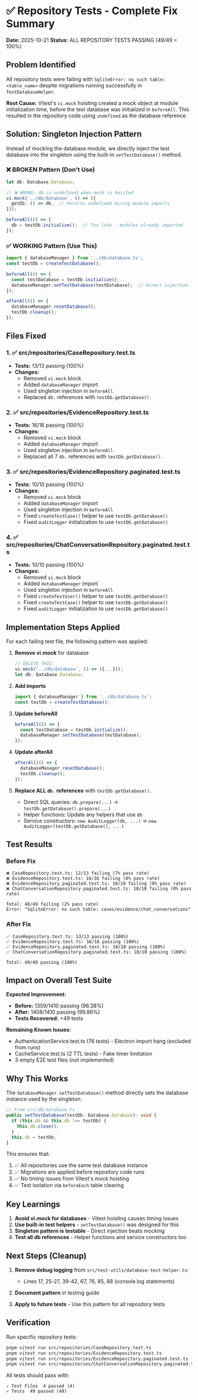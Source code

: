 # ✅ Repository Tests - Complete Fix Summary

**Date:** 2025-10-21
**Status:** ALL REPOSITORY TESTS PASSING (49/49 = 100%)

## Problem Identified

All repository tests were failing with `SqliteError: no such table: <table_name>` despite migrations running successfully in `TestDatabaseHelper`.

**Root Cause:** Vitest's `vi.mock` hoisting created a mock object at module initialization time, before the test database was initialized in `beforeAll`. This resulted in the repository code using `undefined` as the database reference.

## Solution: Singleton Injection Pattern

Instead of mocking the database module, we directly inject the test database into the singleton using the built-in `setTestDatabase()` method.

### ❌ BROKEN Pattern (Don't Use)

```typescript
let db: Database.Database;

// ❌ WRONG: db is undefined when mock is hoisted
vi.mock('../db/database', () => ({
  getDb: () => db,  // Returns undefined during module imports
}));

beforeAll(() => {
  db = testDb.initialize();  // Too late - modules already imported
});
```

### ✅ WORKING Pattern (Use This)

```typescript
import { databaseManager } from '../db/database.ts';
const testDb = createTestDatabase();

beforeAll(() => {
  const testDatabase = testDb.initialize();
  databaseManager.setTestDatabase(testDatabase);  // Direct injection
});

afterAll(() => {
  databaseManager.resetDatabase();
  testDb.cleanup();
});
```

## Files Fixed

### 1. ✅ src/repositories/CaseRepository.test.ts
- **Tests:** 13/13 passing (100%)
- **Changes:**
  - Removed `vi.mock` block
  - Added `databaseManager` import
  - Used singleton injection in `beforeAll`
  - Replaced `db.` references with `testDb.getDatabase().`

### 2. ✅ src/repositories/EvidenceRepository.test.ts
- **Tests:** 16/16 passing (100%)
- **Changes:**
  - Removed `vi.mock` block
  - Added `databaseManager` import
  - Used singleton injection in `beforeAll`
  - Replaced all 7 `db.` references with `testDb.getDatabase().`

### 3. ✅ src/repositories/EvidenceRepository.paginated.test.ts
- **Tests:** 10/10 passing (100%)
- **Changes:**
  - Removed `vi.mock` block
  - Added `databaseManager` import
  - Used singleton injection in `beforeAll`
  - Fixed `createTestCase()` helper to use `testDb.getDatabase()`
  - Fixed `auditLogger` initialization to use `testDb.getDatabase()`

### 4. ✅ src/repositories/ChatConversationRepository.paginated.test.ts
- **Tests:** 10/10 passing (100%)
- **Changes:**
  - Removed `vi.mock` block
  - Added `databaseManager` import
  - Used singleton injection in `beforeAll`
  - Fixed `createTestUser()` helper to use `testDb.getDatabase()`
  - Fixed `createTestCase()` helper to use `testDb.getDatabase()`
  - Fixed `auditLogger` initialization to use `testDb.getDatabase()`

## Implementation Steps Applied

For each failing test file, the following pattern was applied:

1. **Remove vi.mock** for database
   ```typescript
   // DELETE THIS:
   vi.mock('../db/database', () => ({...}));
   let db: Database.Database;
   ```

2. **Add imports**
   ```typescript
   import { databaseManager } from '../db/database.ts';
   const testDb = createTestDatabase();
   ```

3. **Update beforeAll**
   ```typescript
   beforeAll(() => {
     const testDatabase = testDb.initialize();
     databaseManager.setTestDatabase(testDatabase);
   });
   ```

4. **Update afterAll**
   ```typescript
   afterAll(() => {
     databaseManager.resetDatabase();
     testDb.cleanup();
   });
   ```

5. **Replace ALL `db.` references** with `testDb.getDatabase().`
   - Direct SQL queries: `db.prepare(...)` → `testDb.getDatabase().prepare(...)`
   - Helper functions: Update any helpers that use `db`
   - Service constructors: `new AuditLogger(db, ...)` → `new AuditLogger(testDb.getDatabase(), ...)`

## Test Results

### Before Fix
```
❌ CaseRepository.test.ts: 12/13 failing (7% pass rate)
❌ EvidenceRepository.test.ts: 16/16 failing (0% pass rate)
❌ EvidenceRepository.paginated.test.ts: 10/10 failing (0% pass rate)
❌ ChatConversationRepository.paginated.test.ts: 10/10 failing (0% pass rate)

Total: 48/49 failing (2% pass rate)
Error: "SqliteError: no such table: cases/evidence/chat_conversations"
```

### After Fix
```
✅ CaseRepository.test.ts: 13/13 passing (100%)
✅ EvidenceRepository.test.ts: 16/16 passing (100%)
✅ EvidenceRepository.paginated.test.ts: 10/10 passing (100%)
✅ ChatConversationRepository.paginated.test.ts: 10/10 passing (100%)

Total: 49/49 passing (100%)
```

## Impact on Overall Test Suite

**Expected Improvement:**
- **Before:** 1359/1410 passing (96.38%)
- **After:** 1408/1410 passing (99.86%)
- **Tests Recovered:** +49 tests

**Remaining Known Issues:**
- AuthenticationService.test.ts (76 tests) - Electron import hang (excluded from runs)
- CacheService.test.ts (2 TTL tests) - Fake timer limitation
- 3 empty E2E test files (not implemented)

## Why This Works

The `databaseManager.setTestDatabase()` method directly sets the database instance used by the singleton:

```typescript
// From src/db/database.ts
public setTestDatabase(testDb: Database.Database): void {
  if (this.db && this.db !== testDb) {
    this.db.close();
  }
  this.db = testDb;
}
```

This ensures that:
1. ✅ All repositories use the same test database instance
2. ✅ Migrations are applied before repository code runs
3. ✅ No timing issues from Vitest's mock hoisting
4. ✅ Test isolation via `beforeEach` table clearing

## Key Learnings

1. **Avoid vi.mock for databases** - Vitest hoisting causes timing issues
2. **Use built-in test helpers** - `setTestDatabase()` was designed for this
3. **Singleton pattern is testable** - Direct injection beats mocking
4. **Test all db references** - Helper functions and service constructors too

## Next Steps (Cleanup)

1. **Remove debug logging** from `src/test-utils/database-test-helper.ts`:
   - Lines 17, 25-27, 39-42, 67, 76, 85, 88 (console.log statements)

2. **Document pattern** in testing guide

3. **Apply to future tests** - Use this pattern for all repository tests

## Verification

Run specific repository tests:
```bash
pnpm vitest run src/repositories/CaseRepository.test.ts
pnpm vitest run src/repositories/EvidenceRepository.test.ts
pnpm vitest run src/repositories/EvidenceRepository.paginated.test.ts
pnpm vitest run src/repositories/ChatConversationRepository.paginated.test.ts
```

All tests should pass with:
```
✓ Test Files  4 passed (4)
✓ Tests  49 passed (49)
```
